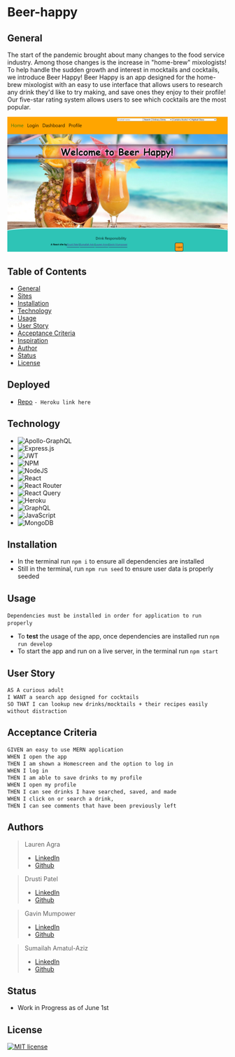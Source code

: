 # Beer-happy

## General
 The start of the pandemic brought about many changes to the food service industry. Among those changes is the increase in "home-brew" mixologists! To help handle the sudden growth and interest in mocktails and cocktails, we introduce Beer Happy! Beer Happy is an app designed for the home-brew mixologist with an easy to use interface that allows users to research any drink they'd like to try making, and save ones they enjoy to their profile! Our five-star rating system allows users to see which cocktails are the most popular. 

![Beer Happy](./client/src/Assets/readmescreenshot.png)

## Table of Contents
- [General](#general)
- [Sites](#deployed)
- [Installation](#installation)
- [Technology](#technology)
- [Usage](#usage)
- [User Story](#user-story)
- [Acceptance Criteria](#acceptance-criteria)
- [Inspiration](#inspiration)
- [Author](#authors)
- [Status](#status)
- [License](#license)

## Deployed 
- [Repo](https://github.com/dpatel615/Beer-happy)
``- Heroku link here ``

## Technology 
- ![Apollo-GraphQL](https://img.shields.io/badge/-ApolloGraphQL-311C87?style=for-the-badge&logo=apollo-graphql)
- ![Express.js](https://img.shields.io/badge/express.js-%23404d59.svg?style=for-the-badge&logo=express&logoColor=%2361DAFB)
- ![JWT](https://img.shields.io/badge/JWT-black?style=for-the-badge&logo=JSON%20web%20tokens)
- ![NPM](https://img.shields.io/badge/NPM-%23000000.svg?style=for-the-badge&logo=npm&logoColor=white) 
- ![NodeJS](https://img.shields.io/badge/node.js-6DA55F?style=for-the-badge&logo=node.js&logoColor=white)
- ![React](https://img.shields.io/badge/react-%2320232a.svg?style=for-the-badge&logo=react&logoColor=%2361DAFB)
- ![React Router](https://img.shields.io/badge/React_Router-CA4245?style=for-the-badge&logo=react-router&logoColor=white)
- ![React Query](https://img.shields.io/badge/-React%20Query-FF4154?style=for-the-badge&logo=react%20query&logoColor=white)
- ![Heroku](https://img.shields.io/badge/heroku-%23430098.svg?style=for-the-badge&logo=heroku&logoColor=white)
- ![GraphQL](https://img.shields.io/badge/-GraphQL-E10098?style=for-the-badge&logo=graphql&logoColor=white)
- ![JavaScript](https://img.shields.io/badge/javascript-%23323330.svg?style=for-the-badge&logo=javascript&logoColor=%23F7DF1E)
- ![MongoDB](https://img.shields.io/badge/MongoDB-%234ea94b.svg?style=for-the-badge&logo=mongodb&logoColor=white)

## Installation
- In the terminal run `npm i` to ensure all dependencies are installed
- Still in the terminal, run `npm run seed` to ensure user data is properly seeded 

## Usage 
``Dependencies must be installed in order for application to run properly`` 
- To **test** the usage of the app, once dependencies are installed run `npm run develop`
- To start the app and run on a live server, in the terminal run `npm start`



## User Story 
```
AS A curious adult 
I WANT a search app designed for cocktails 
SO THAT I can lookup new drinks/mocktails + their recipes easily without distraction
```

## Acceptance Criteria
```
GIVEN an easy to use MERN application
WHEN I open the app
THEN I am shown a Homescreen and the option to log in 
WHEN I log in
THEN I am able to save drinks to my profile
WHEN I open my profile 
THEN I can see drinks I have searched, saved, and made
WHEN I click on or search a drink, 
THEN I can see comments that have been previously left 
```
## Authors 
>Lauren Agra
> - [LinkedIn](https://www.linkedin.com/in/lauren-agra-aa868b1b8/)
> - [Github](https://github.com/laurenagra)

> Drusti Patel
> - [LinkedIn](https://www.linkedin.com/in/drusti-patel-a3507a19a/)
> - [Github](https://github.com/dpatel615/)

> Gavin Mumpower
> - [LinkedIn](https://www.linkedin.com/in/gavin-mumpower-58aaa1230/)
> - [Github](https://github.com/gmumpower)

> Sumailah Amatul-Aziz
> - [LinkedIn](https://www.linkedin.com/in/sumailah-aziz-75304a19a/)
> - [Github](https://github.com/SAziz24)

## Status
- Work in Progress as of June 1st

## License
 [![MIT license](https://img.shields.io/badge/License-MIT-blue.svg)](https://lbesson.mit-license.org/)

